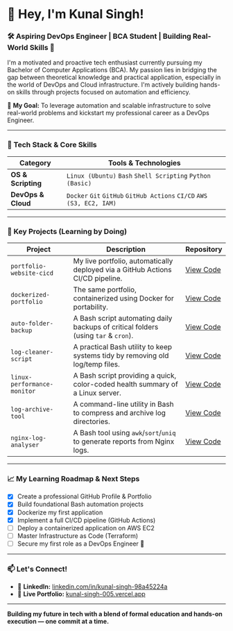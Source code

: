 # 👋 Hey, I'm Kunal Singh!

### 🛠️ Aspiring DevOps Engineer | BCA Student | Building Real-World Skills 🚀

I'm a motivated and proactive tech enthusiast currently pursuing my Bachelor of Computer Applications (BCA). My passion lies in bridging the gap between theoretical knowledge and practical application, especially in the world of DevOps and Cloud infrastructure. I'm actively building hands-on skills through projects focused on automation and efficiency.

🎯 **My Goal:** To leverage automation and scalable infrastructure to solve real-world problems and kickstart my professional career as a DevOps Engineer.

---

### 🧰 Tech Stack & Core Skills

| Category          | Tools & Technologies                                         |
|-------------------|--------------------------------------------------------------|
| **OS & Scripting** | `Linux (Ubuntu)` `Bash` `Shell Scripting` `Python (Basic)`   |
| **DevOps & Cloud** | `Docker` `Git` `GitHub` `GitHub Actions` `CI/CD` `AWS (S3, EC2, IAM)` |

---

### 🚀 Key Projects (Learning by Doing)

| Project                       | Description                                                            | Repository                                                                    |
|-------------------------------|------------------------------------------------------------------------|-------------------------------------------------------------------------------|
| `portfolio-website-cicd`      | My live portfolio, automatically deployed via a GitHub Actions CI/CD pipeline. | [View Code](https://github.com/KunalSingh005/portfolio-website-cicd)             |
| `dockerized-portfolio`        | The same portfolio, containerized using Docker for portability.        | [View Code](https://github.com/KunalSingh005/dockerized-portfolio-website)       |
| `auto-folder-backup`          | A Bash script automating daily backups of critical folders (using `tar` & `cron`). | [View Code](https://github.com/KunalSingh005/auto-folder-backup)                 |
| `log-cleaner-script`          | A practical Bash utility to keep systems tidy by removing old log/temp files. | [View Code](https://github.com/KunalSingh005/log-cleaner-script)                 |
| `linux-performance-monitor`   | A Bash script providing a quick, color-coded health summary of a Linux server. | [View Code](https://github.com/KunalSingh005/linux-performance-monitor)     |
| `log-archive-tool`            | A command-line utility in Bash to compress and archive log directories.    | [View Code](https://github.com/KunalSingh005/log-archive-tool)                |
| `nginx-log-analyser`          | A Bash tool using `awk`/`sort`/`uniq` to generate reports from Nginx logs.   | [View Code](https://github.com/KunalSingh005/log-archive-tool) |

---

### 📈 My Learning Roadmap & Next Steps

- [x] Create a professional GitHub Profile & Portfolio
- [x] Build foundational Bash automation projects
- [x] Dockerize my first application
- [x] Implement a full CI/CD pipeline (GitHub Actions)
- [ ] Deploy a containerized application on AWS EC2
- [ ] Master Infrastructure as Code (Terraform)
- [ ] Secure my first role as a DevOps Engineer 💼

---

### 📫 Let's Connect!

- 🔗 **LinkedIn:** [linkedin.com/in/kunal-singh-98a45224a](https://www.linkedin.com/in/kunal-singh-98a45224a)
- 💼 **Live Portfolio:** [kunal-singh-005.vercel.app](https://kunal-singh-005.vercel.app/)

---

**Building my future in tech with a blend of formal education and hands-on execution — one commit at a time.**
